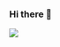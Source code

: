 ### Hi there 👋



<a href="https://sungone-develop-study.tistory.com/" target="_blank">
<img width="{80%}" src="https://user-images.githubusercontent.com/86272526/151702688-465ba49a-9338-4fc8-911c-1c0889ea83ce.png"/>
</a>







<!--
**sungone95/sungone95** is a ✨ _special_ ✨ repository because its `README.md` (this file) appears on your GitHub profile.

Here are some ideas to get you started:

- 🔭 I’m currently working on ...
- 🌱 I’m currently learning ...
- 👯 I’m looking to collaborate on ...
- 🤔 I’m looking for help with ...
- 💬 Ask me about ...
- 📫 How to reach me: ...
- 😄 Pronouns: ...
- ⚡ Fun fact: ...
-->
